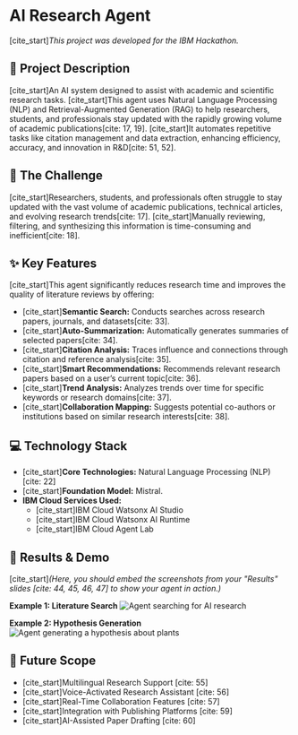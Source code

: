 # AI Research Agent

[cite_start]*This project was developed for the IBM Hackathon.* 

## 📝 Project Description

[cite_start]An AI system designed to assist with academic and scientific research tasks. [cite_start]This agent uses Natural Language Processing (NLP) and Retrieval-Augmented Generation (RAG) to help researchers, students, and professionals stay updated with the rapidly growing volume of academic publications[cite: 17, 19]. [cite_start]It automates repetitive tasks like citation management and data extraction, enhancing efficiency, accuracy, and innovation in R&D[cite: 51, 52].

## 🎯 The Challenge

[cite_start]Researchers, students, and professionals often struggle to stay updated with the vast volume of academic publications, technical articles, and evolving research trends[cite: 17]. [cite_start]Manually reviewing, filtering, and synthesizing this information is time-consuming and inefficient[cite: 18].

## ✨ Key Features

[cite_start]This agent significantly reduces research time and improves the quality of literature reviews by offering:

* [cite_start]**Semantic Search:** Conducts searches across research papers, journals, and datasets[cite: 33].
* [cite_start]**Auto-Summarization:** Automatically generates summaries of selected papers[cite: 34].
* [cite_start]**Citation Analysis:** Traces influence and connections through citation and reference analysis[cite: 35].
* [cite_start]**Smart Recommendations:** Recommends relevant research papers based on a user’s current topic[cite: 36].
* [cite_start]**Trend Analysis:** Analyzes trends over time for specific keywords or research domains[cite: 37].
* [cite_start]**Collaboration Mapping:** Suggests potential co-authors or institutions based on similar research interests[cite: 38].

## 💻 Technology Stack

* [cite_start]**Core Technologies:** Natural Language Processing (NLP) [cite: 22]
* [cite_start]**Foundation Model:** Mistral.
* **IBM Cloud Services Used:**
    * [cite_start]IBM Cloud Watsonx AI Studio 
    * [cite_start]IBM Cloud Watsonx AI Runtime 
    * [cite_start]IBM Cloud Agent Lab 

## 🚀 Results & Demo

[cite_start]*(Here, you should embed the screenshots from your "Results" slides [cite: 44, 45, 46, 47] to show your agent in action.)*

**Example 1: Literature Search**
![Agent searching for AI research](link_to_your_screenshot.png)

**Example 2: Hypothesis Generation**
![Agent generating a hypothesis about plants](link_to_your_screenshot.png)

## 🔮 Future Scope

* [cite_start]Multilingual Research Support [cite: 55]
* [cite_start]Voice-Activated Research Assistant [cite: 56]
* [cite_start]Real-Time Collaboration Features [cite: 57]
* [cite_start]Integration with Publishing Platforms [cite: 59]
* [cite_start]AI-Assisted Paper Drafting [cite: 60]
